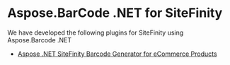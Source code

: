 # Aspose.BarCode .NET for SiteFinity

We have developed the following plugins for SiteFinity using Aspose.Barcode .NET

* [Aspose .NET SiteFinity Barcode Generator for eCommerce Products](Aspose.SiteFinity.BarcodeGenerator)
